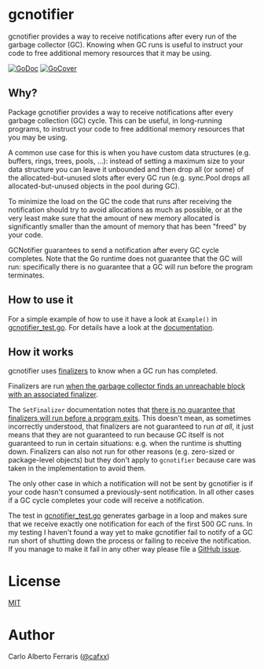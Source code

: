 # gcnotifier

gcnotifier provides a way to receive notifications after every run of the
garbage collector (GC). Knowing when GC runs is useful to instruct your code to
free additional memory resources that it may be using.

[![GoDoc](https://godoc.org/github.com/CAFxX/gcnotifier?status.svg)](http://godoc.org/github.com/CAFxX/gcnotifier)
[![GoCover](http://gocover.io/_badge/github.com/CAFxX/gcnotifier)](http://gocover.io/github.com/CAFxX/gcnotifier)

## Why?
Package gcnotifier provides a way to receive notifications after every
garbage collection (GC) cycle. This can be useful, in long-running programs,
to instruct your code to free additional memory resources that you may be
using.

A common use case for this is when you have custom data structures (e.g.
buffers, rings, trees, pools, ...): instead of setting a maximum size to your
data structure you can leave it unbounded and then drop all (or some) of the
allocated-but-unused slots after every GC run (e.g. sync.Pool drops all
allocated-but-unused objects in the pool during GC).

To minimize the load on the GC the code that runs after receiving the
notification should try to avoid allocations as much as possible, or at the
very least make sure that the amount of new memory allocated is significantly
smaller than the amount of memory that has been "freed" by your code.

GCNotifier guarantees to send a notification after every GC cycle completes.
Note that the Go runtime does not guarantee that the GC will run:
specifically there is no guarantee that a GC will run before the program
terminates.

## How to use it
For a simple example of how to use it have a look at `Example()` in
[gcnotifier_test.go](gcnotifier_test.go). For details have a look at the
[documentation](https://godoc.org/github.com/CAFxX/gcnotifier).

## How it works
gcnotifier uses [finalizers][SetFinalizer] to know when a GC run has completed.

Finalizers are run [when the garbage collector finds an unreachable block with
an associated finalizer][SetFinalizer].

The `SetFinalizer` documentation notes that [there is no guarantee that
finalizers will run before a program exits][SetFinalizer]. This doesn't mean, as
sometimes incorrectly understood, that finalizers are not guaranteed to run *at
all*, it just means that they are not guaranteed to run because GC itself is not
guaranteed to run in certain situations: e.g. when the runtime is shutting down.
Finalizers can also not run for other reasons (e.g. zero-sized or
package-level objects) but they don't apply to `gcnotifier` because care was
taken in the implementation to avoid them.

The only other case in which a notification will not be sent by gcnotifier is if
your code hasn't consumed a previously-sent notification. In all other cases if
a GC cycle completes your code will receive a notification.

The test in [gcnotifier_test.go](gcnotifier_test.go) generates garbage in a loop
and makes sure that we receive exactly one notification for each of the first
500 GC runs. In my testing I haven't found a way yet to make gcnotifier fail to
notify of a GC run short of shutting down the process or failing to receive the
notification. If you manage to make it fail in any other way please file a
[GitHub issue](https://github.com/CAFxX/gcnotifier/issues/new).

# License
[MIT](LICENSE)

# Author
Carlo Alberto Ferraris ([@cafxx](https://twitter.com/cafxx))


[SetFinalizer]: https://golang.org/pkg/runtime/#SetFinalizer
